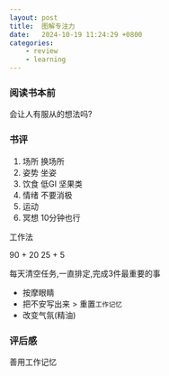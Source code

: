 ```yaml
---
layout: post
title:  图解专注力
date:   2024-10-19 11:24:29 +0800
categories: 
    - review
    - learning
---
```


### 阅读书本前

会让人有服从的想法吗?

### 书评

1. 场所 换场所
2. 姿势 坐姿
3. 饮食 低GI 坚果类
4. 情绪 不要消极
5. 运动
6. 冥想 10分钟也行

工作法

90 + 20
25 + 5

每天清空任务,一直排定,完成3件最重要的事

- 按摩眼睛
- 把不安写出来 > 重置`工作记忆`
- 改变气氛(精油)

### 评后感

善用工作记忆